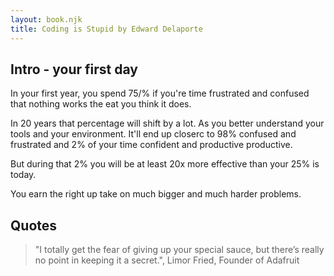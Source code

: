 ```yaml
---
layout: book.njk
title: Coding is Stupid by Edward Delaporte
---
```


## Intro - your first day

In your first year, you spend 75/% if you're time frustrated and confused that nothing works the eat you think it does.

In 20 years that percentage will shift by a lot. As you better understand your tools and your environment.  It'll end up closerc to 98% confused and frustrated and 2% of your time confident and productive productive.

But during that 2% you will be at least 20x more effective than your 25% is today.

You earn the right up take on much bigger and much harder problems.

## Quotes

> "I totally get the fear of giving up your special sauce, but there’s really no point in keeping it a secret.", Limor Fried, Founder of Adafruit
